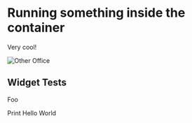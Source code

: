 # Running something inside the container

Very cool!

![Other Office](../source.gif)

## Widget Tests

Foo

<x-text file="/test.txt" />

<x-image file="/image.png" />

<x-button command="echo Hello World!">Print Hello World</x-button>

<x-editor type="text" file="/test.txt" />

<x-terminal working-directory="/" />
